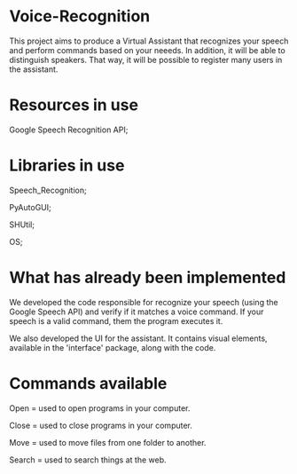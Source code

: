 # Voice-Recognition

This project aims to produce a Virtual Assistant that recognizes your speech and perform commands based on your neeeds. 
In addition, it will be able to distinguish speakers. That way, it will be possible to register many users in the assistant.

# Resources in use

Google Speech Recognition API;

# Libraries in use

Speech_Recognition;

PyAutoGUI;

SHUtil;

OS;

# What has already been implemented

We developed the code responsible for recognize your speech (using the Google Speech API) and verify if it matches a voice command. 
If your speech is a valid command, them the program executes it.

We also developed the UI for the assistant. It contains visual elements, available in the 'interface' package, along with the code. 

# Commands available

Open = used to open programs in your computer.

Close = used to close programs in your computer.

Move = used to move files from one folder to another.

Search = used to search things at the web.
